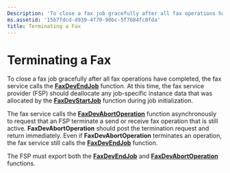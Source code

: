 ```yaml
---
Description: 'To close a fax job gracefully after all fax operations have completed, the fax service calls the FaxDevEndJob function.'
ms.assetid: '15b7fdcd-d939-4f70-90bc-5f7684fc0fda'
title: Terminating a Fax
---
```


# Terminating a Fax

To close a fax job gracefully after all fax operations have completed, the fax service calls the [**FaxDevEndJob**](-mfax-faxdevendjob.md) function. At this time, the fax service provider (FSP) should deallocate any job-specific instance data that was allocated by the [**FaxDevStartJob**](-mfax-faxdevstartjob.md) function during job initialization.

The fax service calls the [**FaxDevAbortOperation**](-mfax-faxdevabortoperation.md) function asynchronously to request that an FSP terminate a send or receive fax operation that is still active. **FaxDevAbortOperation** should post the termination request and return immediately. Even if **FaxDevAbortOperation** terminates an operation, the fax service still calls the [**FaxDevEndJob**](-mfax-faxdevendjob.md) function.

The FSP must export both the [**FaxDevEndJob**](-mfax-faxdevendjob.md) and [**FaxDevAbortOperation**](-mfax-faxdevabortoperation.md) functions.

 

 



